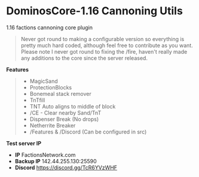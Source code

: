 # DominosCore-1.16 Cannoning Utils
1.16 factions cannoning core plugin

> Never got round to making a configurable version so everything is pretty much hard coded, although feel free to contribute as you want.  Please note I never got round to fixing the /fire, haven't really made any additions to the core since the server released.

**Features**
> - MagicSand
> - ProtectionBlocks
> - Bonemeal stack remover
> - TnTfill
> - TNT Auto aligns to middle of block
> - /CE - Clear nearby Sand/TnT
> - Dispenser Break (No drops)
> - Netherrite Breaker
> - /Features & /Discord (Can be configured in src)

**Test server IP**
- **IP** FactionsNetwork.com
- **Backup IP** 142.44.255.130:25590
- **Discord** https://discord.gg/TcR6YVzWHF
